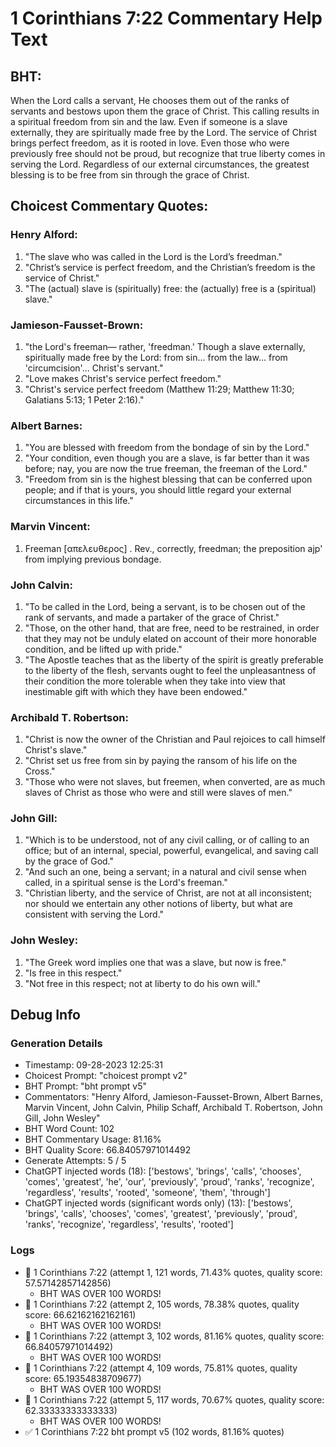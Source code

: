 # 1 Corinthians 7:22 Commentary Help Text

## BHT:
When the Lord calls a servant, He chooses them out of the ranks of servants and bestows upon them the grace of Christ. This calling results in a spiritual freedom from sin and the law. Even if someone is a slave externally, they are spiritually made free by the Lord. The service of Christ brings perfect freedom, as it is rooted in love. Even those who were previously free should not be proud, but recognize that true liberty comes in serving the Lord. Regardless of our external circumstances, the greatest blessing is to be free from sin through the grace of Christ.

## Choicest Commentary Quotes:
### Henry Alford:
1. "The slave who was called in the Lord is the Lord’s freedman."
2. "Christ’s service is perfect freedom, and the Christian’s freedom is the service of Christ."
3. "The (actual) slave is (spiritually) free: the (actually) free is a (spiritual) slave."

### Jamieson-Fausset-Brown:
1. "the Lord's freeman— rather, 'freedman.' Though a slave externally, spiritually made free by the Lord: from sin... from the law... from 'circumcision'... Christ's servant." 
2. "Love makes Christ's service perfect freedom."
3. "Christ's service perfect freedom (Matthew 11:29; Matthew 11:30; Galatians 5:13; 1 Peter 2:16)."

### Albert Barnes:
1. "You are blessed with freedom from the bondage of sin by the Lord."
2. "Your condition, even though you are a slave, is far better than it was before; nay, you are now the true freeman, the freeman of the Lord."
3. "Freedom from sin is the highest blessing that can be conferred upon people; and if that is yours, you should little regard your external circumstances in this life."

### Marvin Vincent:
1. Freeman [απελευθερος] . Rev., correctly, freedman; the preposition ajp' from implying previous bondage.

### John Calvin:
1. "To be called in the Lord, being a servant, is to be chosen out of the rank of servants, and made a partaker of the grace of Christ."
2. "Those, on the other hand, that are free, need to be restrained, in order that they may not be unduly elated on account of their more honorable condition, and be lifted up with pride."
3. "The Apostle teaches that as the liberty of the spirit is greatly preferable to the liberty of the flesh, servants ought to feel the unpleasantness of their condition the more tolerable when they take into view that inestimable gift with which they have been endowed."

### Archibald T. Robertson:
1. "Christ is now the owner of the Christian and Paul rejoices to call himself Christ's slave."
2. "Christ set us free from sin by paying the ransom of his life on the Cross."
3. "Those who were not slaves, but freemen, when converted, are as much slaves of Christ as those who were and still were slaves of men."

### John Gill:
1. "Which is to be understood, not of any civil calling, or of calling to an office; but of an internal, special, powerful, evangelical, and saving call by the grace of God."
2. "And such an one, being a servant; in a natural and civil sense when called, in a spiritual sense is the Lord's freeman."
3. "Christian liberty, and the service of Christ, are not at all inconsistent; nor should we entertain any other notions of liberty, but what are consistent with serving the Lord."

### John Wesley:
1. "The Greek word implies one that was a slave, but now is free."
2. "Is free in this respect."
3. "Not free in this respect; not at liberty to do his own will."


## Debug Info
### Generation Details
- Timestamp: 09-28-2023 12:25:31
- Choicest Prompt: "choicest prompt v2"
- BHT Prompt: "bht prompt v5"
- Commentators: "Henry Alford, Jamieson-Fausset-Brown, Albert Barnes, Marvin Vincent, John Calvin, Philip Schaff, Archibald T. Robertson, John Gill, John Wesley"
- BHT Word Count: 102
- BHT Commentary Usage: 81.16%
- BHT Quality Score: 66.84057971014492
- Generate Attempts: 5 / 5
- ChatGPT injected words (18):
	['bestows', 'brings', 'calls', 'chooses', 'comes', 'greatest', 'he', 'our', 'previously', 'proud', 'ranks', 'recognize', 'regardless', 'results', 'rooted', 'someone', 'them', 'through']
- ChatGPT injected words (significant words only) (13):
	['bestows', 'brings', 'calls', 'chooses', 'comes', 'greatest', 'previously', 'proud', 'ranks', 'recognize', 'regardless', 'results', 'rooted']

### Logs
- 🔄 1 Corinthians 7:22 (attempt 1, 121 words, 71.43% quotes, quality score: 57.57142857142856) 
	- BHT WAS OVER 100 WORDS!
- 🔄 1 Corinthians 7:22 (attempt 2, 105 words, 78.38% quotes, quality score: 66.62162162162161) 
	- BHT WAS OVER 100 WORDS!
- 🔄 1 Corinthians 7:22 (attempt 3, 102 words, 81.16% quotes, quality score: 66.84057971014492) 
	- BHT WAS OVER 100 WORDS!
- 🔄 1 Corinthians 7:22 (attempt 4, 109 words, 75.81% quotes, quality score: 65.19354838709677) 
	- BHT WAS OVER 100 WORDS!
- 🔄 1 Corinthians 7:22 (attempt 5, 117 words, 70.67% quotes, quality score: 62.33333333333333) 
	- BHT WAS OVER 100 WORDS!
- ✅ 1 Corinthians 7:22 bht prompt v5 (102 words, 81.16% quotes)
